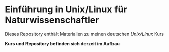 # Einführung in Unix/Linux für Naturwissenschaftler

Dieses Repository enthält Materialien zu meinen deutschen *Unix/Linux*
Kurs 

**Kurs und Repository befinden sich derzeit im Aufbau**

